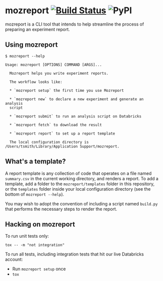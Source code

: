 # mozreport [![Build Status](https://travis-ci.org/tdsmith/mozreport.svg?branch=master)](https://travis-ci.org/tdsmith/mozreport) ![PyPI](https://img.shields.io/pypi/v/mozreport.svg)

mozreport is a CLI tool that intends to help streamline
the process of preparing an experiment report.

## Using mozreport

```
$ mozreport --help

Usage: mozreport [OPTIONS] COMMAND [ARGS]...

  Mozreport helps you write experiment reports.

  The workflow looks like:

  * `mozreport setup` the first time you use Mozreport

  * `mozreport new` to declare a new experiment and generate an analysis
  script

  * `mozreport submit` to run an analysis script on Databricks

  * `mozreport fetch` to download the result

  * `mozreport report` to set up a report template

  The local configuration directory is /Users/tsmith/Library/Application Support/mozreport.
```

## What's a template?

A report template is any collection of code that operates on a file named `summary.csv`
in the current working directory,
and renders a report.
To add a template,
add a folder to the `mozreport/templates` folder in this repository,
or the `templates` folder inside your local configuration directory
(see the bottom of `mozreport --help`).

You may wish to adopt the convention of including a script named `build.py`
that performs the necessary steps to render the report.

## Hacking on mozreport

To run unit tests only:

`tox -- -m "not integration"`

To run all tests, including integration tests that hit our live Databricks account:

* Run `mozreport setup` once
* `tox`
